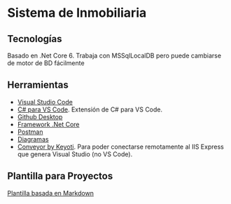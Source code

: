 # Sistema de Inmobiliaria  

## Tecnologías  
Basado en .Net Core 6. Trabaja con MSSqlLocalDB pero puede cambiarse de motor de BD fácilmente

## Herramientas  
- [Visual Studio Code](https://code.visualstudio.com/download)
- [C# para VS Code](https://marketplace.visualstudio.com/items?itemName=ms-dotnettools.csharp). Extensión de C# para VS Code.
- [Github Desktop](https://desktop.github.com/)
- [Framework .Net Core](https://dotnet.microsoft.com/download)
- [Postman](https://www.postman.com/downloads/)
- [Diagramas](https://app.diagrams.net/)
- [Conveyor by Keyoti](https://marketplace.visualstudio.com/items?itemName=vs-publisher-1448185.ConveyorbyKeyoti). Para poder conectarse remotamente al IIS Express que genera Visual Studio (no VS Code).

## Plantilla para Proyectos
[Plantilla basada en Markdown](https://hackmd.io/@nttUoarcRQOCiYt3qgy_SQ/plantilla_proyecto)
